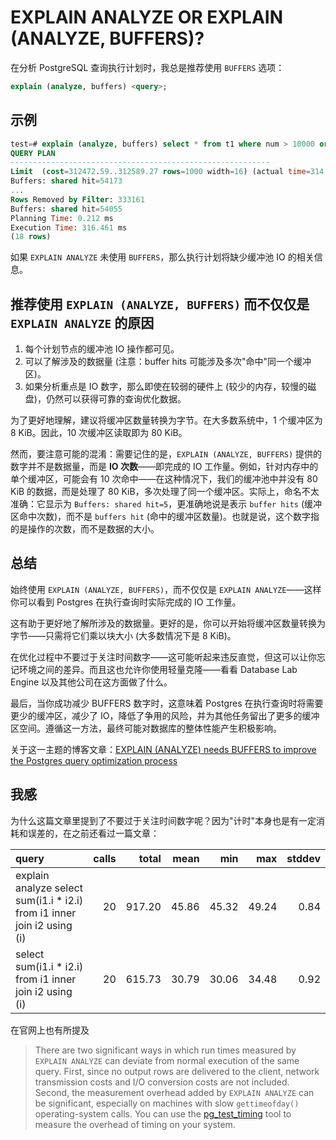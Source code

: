 # EXPLAIN ANALYZE OR EXPLAIN (ANALYZE, BUFFERS)?

在分析 PostgreSQL 查询执行计划时，我总是推荐使用 `BUFFERS` 选项：

```sql
explain (analyze, buffers) <query>;
```

## 示例

```sql
test=# explain (analyze, buffers) select * from t1 where num > 10000 order by num limit 1000;
QUERY PLAN
----------------------------------------------------------
Limit  (cost=312472.59..312589.27 rows=1000 width=16) (actual time=314.798..316.400 rows=1000 loops=1)
Buffers: shared hit=54173
...
Rows Removed by Filter: 333161
Buffers: shared hit=54055
Planning Time: 0.212 ms
Execution Time: 316.461 ms
(18 rows)
```

如果 `EXPLAIN ANALYZE` 未使用 `BUFFERS`，那么执行计划将缺少缓冲池 IO 的相关信息。

## 推荐使用 `EXPLAIN (ANALYZE, BUFFERS)` 而不仅仅是 `EXPLAIN ANALYZE` 的原因

1. 每个计划节点的缓冲池 IO 操作都可见。
2. 可以了解涉及的数据量 (注意：buffer hits  可能涉及多次"命中"同一个缓冲区)。
3. 如果分析重点是 IO 数字，那么即使在较弱的硬件上 (较少的内存，较慢的磁盘)，仍然可以获得可靠的查询优化数据。

为了更好地理解，建议将缓冲区数量转换为字节。在大多数系统中，1 个缓冲区为 8 KiB。因此，10 次缓冲区读取即为 80 KiB。

然而，要注意可能的混淆：需要记住的是，`EXPLAIN (ANALYZE, BUFFERS)` 提供的数字并不是数据量，而是 **IO 次数**——即完成的 IO 工作量。例如，针对内存中的单个缓冲区，可能会有 10 次命中——在这种情况下，我们的缓冲池中并没有 80 KiB 的数据，而是处理了 80 KiB，多次处理了同一个缓冲区。实际上，命名不太准确：它显示为 `Buffers: shared hit=5`，更准确地说是表示 `buffer hits` (缓冲区命中次数)，而不是 `buffers hit` (命中的缓冲区数量)。也就是说，这个数字指的是操作的次数，而不是数据的大小。

## 总结

始终使用 `EXPLAIN (ANALYZE, BUFFERS)`，而不仅仅是 `EXPLAIN ANALYZE`——这样你可以看到 Postgres 在执行查询时实际完成的 IO 工作量。

这有助于更好地了解所涉及的数据量。更好的是，你可以开始将缓冲区数量转换为字节——只需将它们乘以块大小 (大多数情况下是 8 KiB)。 

在优化过程中不要过于关注时间数字——这可能听起来违反直觉，但这可以让你忘记环境之间的差异。而且这也允许你使用轻量克隆——看看 Database Lab Engine 以及其他公司在这方面做了什么。

最后，当你成功减少 BUFFERS 数字时，这意味着 Postgres 在执行查询时将需要更少的缓冲区，减少了 IO，降低了争用的风险，并为其他任务留出了更多的缓冲区空间。遵循这一方法，最终可能对数据库的整体性能产生积极影响。

关于这一主题的博客文章：[EXPLAIN (ANALYZE) needs BUFFERS to improve the Postgres query optimization process](https://postgres.ai/blog/20220106-explain-analyze-needs-buffers-to-improve-the-postgres-query-optimization-process)

## 我感

为什么这篇文章里提到了不要过于关注时间数字呢？因为"计时"本身也是有一定消耗和误差的，在之前还看过一篇文章：

| query                                                        | calls |  total |  mean |   min |   max | stddev |
| :----------------------------------------------------------- | ----: | -----: | ----: | ----: | ----: | -----: |
| explain analyze select sum(i1.i * i2.i) from i1 inner join i2 using (i) |    20 | 917.20 | 45.86 | 45.32 | 49.24 |   0.84 |
| select sum(i1.i * i2.i) from i1 inner join i2 using (i)      |    20 | 615.73 | 30.79 | 30.06 | 34.48 |   0.92 |

在官网上也有所提及

>There are two significant ways in which run times measured by `EXPLAIN ANALYZE` can deviate from normal execution of the same query. First, since no output rows are delivered to the client, network transmission costs and I/O conversion costs are not included. Second, the measurement overhead added by `EXPLAIN ANALYZE` can be significant, especially on machines with slow `gettimeofday()` operating-system calls. You can use the [pg_test_timing](https://www.postgresql.org/docs/current/pgtesttiming.html) tool to measure the overhead of timing on your system.
